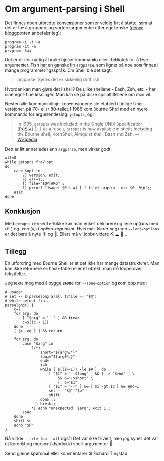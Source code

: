 # Om argument-parsing i Shell

Det finnes noen utbredte konvensjoner som er veldig fint å støtte,
 som at det er lov å gruppere og sortere argumenter etter eget ønske
 ([denne](https://nullprogram.com/blog/2020/08/01/) bloggposten anbefaler jeg):

```
program -i -t -a
program -it -a
program -tai
```

Det er derfor nyttig å bruke hjelpe-kommando eller -bibliotek for å lese argumenter.
 Fish [har](/o/olorm-28/) en ganske [fin](https://fishshell.com/docs/current/cmds/argparse.html) `argparse`,
 som ligner på noe som finnes i mange programmeringsspråk.
 Om Shell ble det sagt:

> argparse. Synes det er skikkelig dritt i sh.

Hvordan kan man gjøre det i shell?
 De ulike shellene - Bash, Zsh, etc. - har sine egne fine løsninger.
 Man kan se på disse spsialtilfellene om man vil.

Nesten alle kommandolinje-konvensjonene ble etablert i tidlige Unix-versjoner,
 på 70- eller 80-tallet.
 I 1986 kom Bourne Shell med en nyere kommando for argumentlesing: `getopts`, og:

> In 1995, `getopts` was included in the Single UNIX Specification [[POSIX](https://pubs.opengroup.org/onlinepubs/9699919799/utilities/getopts.html)] [...] As a result, `getopts` is now available in shells including the Bourne shell, KornShell, Almquist shell, Bash and Zsh.
> — [Wikipedia](https://en.wikipedia.org/wiki/Getopts)

Den er litt annerledes enn `argparse`, men virker godt:

```
all=0
while getopts f:aV opt
do
    case $opt in
        V) version; exit;;
        a) all=1;;
        f) file="$OPTARG";;
        ?) printf "Usage: $0 [-a] [-f file] args\n   or: $0 -V\n";;
    esac
done
```

## Konklusjon

Med `getopts` i en `while`-løkke kan man enkelt deklarere og lese options med (`f:`) og uten (`a`,`V`) _option-argument_.
 Hvis man klarer seg uten `--long-options` er det bare å nyte ☀️  og 🎵.
 Ellers må vi jobbe videre ⛏ 🕳 🐇...

## Tillegg

En utfordring med Bourne Shell er at det ikke har mange datastrukturer.
 Man kan ikke returnere en hash-tabell eller et objekt,
 man må loope over tekstfelter.

Jeg lekte meg med å bygge støtte for `--long-option` og kom opp med:

```
# usage:
# set -- $(parselong a/all f/file -- "$@")
# while getopt f:a...
parselong() {
    c=1
    for arg; do
        [ "$arg" = "--" ] && break
        c=$((c + 1))
    done
    [ $c -eq 1 ] && return

    for arg; do
        case "$arg" in
            ?/*)
                short="${arg%/*}"
                long="${arg#*/}"
                end=
                i=0
                while [ $((i+=1)) -le $# ]; do
                    [ "$1" = "--$long" ] && [ -z "$end" ] \
                        && o="-$short" \
                        || o="$1"
                    [ "$1" = "--" ] && [ $i -gt $c ] && end=1
                    set -- "$@" "$o"
                    shift
                done ;;
            --) break;;
            *) echo "unexpected: $arg"; exit 1;;
        esac
    done
    shift $c
    echo "$@"
}
```

Nå virker `--file foo --all` også!
 Det var ikke trivielt, men _jeg_ synes det var et lærerikt og morsomt dypdykk i shell-argumenter 🙂

Send gjerne spørsmål eller kommentarer til Richard Tingstad

